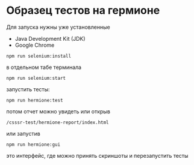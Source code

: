 Образец тестов на гермионе
===

Для запуска нужны уже установленные
- Java Development Kit (JDK) 
- Google Chrome

`npm run selenium:install`

в отдельном табе терминала

`npm run selenium:start`

запустить тесты:

`npm run hermione:test`

потом отчет можно увидеть или открыв

`/csssr-test/hermione-report/index.html`

или запустив

`npm run hermione:gui`

это интерфейс, где можно принять скриншоты и перезапустить тесты



